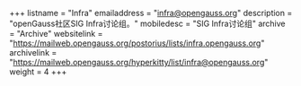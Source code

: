 +++
listname = "Infra"
emailaddress = "infra@opengauss.org"
description = "openGauss社区SIG Infra讨论组。"
mobiledesc = "SIG Infra讨论组"
archive = "Archive"
websitelink = "https://mailweb.opengauss.org/postorius/lists/infra.opengauss.org"
archivelink = "https://mailweb.opengauss.org/hyperkitty/list/infra@opengauss.org"
weight =  4
+++